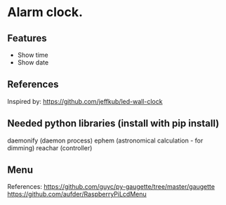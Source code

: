 # Alarm clock. #

## Features ##
* Show time
* Show date


## References ##
Inspired by: https://github.com/jeffkub/led-wall-clock

## Needed python libraries (install with pip install) ##
daemonify (daemon process)
ephem (astronomical calculation - for dimming)
reachar (controller)

## Menu ##
References:
https://github.com/guyc/py-gaugette/tree/master/gaugette
https://github.com/aufder/RaspberryPiLcdMenu
